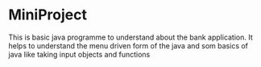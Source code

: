 # MiniProject
This is basic java programme to understand about the bank application.
It helps to understand the menu driven form of the java and som basics of java like taking input objects and functions
